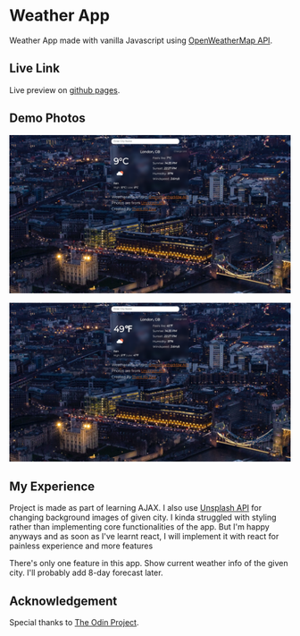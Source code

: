 # Weather App

Weather App made with vanilla Javascript using [OpenWeatherMap API](https://openweathermap.org/api).

## Live Link

Live preview on [github pages](https://thantko20.github.io/weather-app/).

## Demo Photos

![Demo_Celsius](./demo_img/demo_celsius.png)

![demo_fahrenheit](demo_img/demo_fahrenheit.png)

## My Experience

Project is made as part of learning AJAX. I also use [Unsplash API](https://unsplash.com/developers) for changing background images of given city. I kinda struggled with styling rather than implementing core functionalities of the app. But I'm happy anyways and as soon as I've learnt react, I will implement it with react for painless experience and more features

There's only one feature in this app. Show current weather info of the given city. I'll probably add 8-day forecast later.

## Acknowledgement

Special thanks to [The Odin Project](https://www.theodinproject.com/).